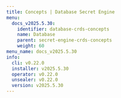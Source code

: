 ```yaml
---
title: Concepts | Database Secret Engine
menu:
  docs_v2025.5.30:
    identifier: database-crds-concepts
    name: Database
    parent: secret-engine-crds-concepts
    weight: 60
menu_name: docs_v2025.5.30
info:
  cli: v0.22.0
  installer: v2025.5.30
  operator: v0.22.0
  unsealer: v0.22.0
  version: v2025.5.30
---
```


